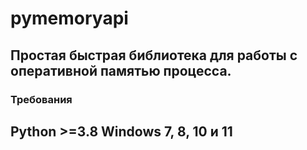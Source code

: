 # pymemoryapi
Простая быстрая библиотека для работы с оперативной памятью процесса.
---
### Требования
Python >=3.8
Windows 7, 8, 10 и 11
---
